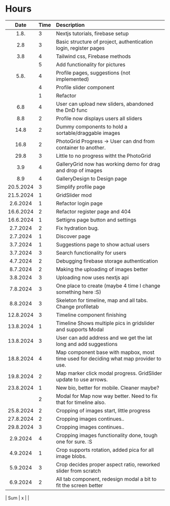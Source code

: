 # Hours

|   Date    | Time | Description                                                      |
| :-------: | :--- | :--------------------------------------------------------------- |
|   1.8.    | 3    | Nextjs tutorials, firebase setup                                 |
|    2.8    | 3    | Basic structure of project, authentication login, register pages |
|    3.8    | 4    | Tailwind css, Firebase methods                                   |
|           | 5    | Add functionality for pictures                                   |
|   5.8.    | 4    | Profile pages, suggestions (not implemented)                     |
|           | 4    | Profile slider component                                         |
|           | 1    | Refactor                                                         |
|    6.8    | 4    | User can upload new sliders, abandoned the DnD func              |
|    8.8    | 2    | Profile now displays users all sliders                           |
|   14.8    | 2    | Dummy components to hold a sortable/draggable images             |
|   16.8    | 2    | PhotoGrid Progress -> User can dnd from container to another.    |
|   29.8    | 3    | Little to no progress witht the PhotoGrid                        |
|    3.9    | 4    | GalleryGrid now has working demo for drag and drop of images     |
|    8.9    | 4    | GalleryDesign to Design page                                     |
| 20.5.2024 | 3    | Simplify profile page                                            |
| 21.5.2024 | 1    | GridSlider mod                                                   |
| 2.6.2024  | 1    | Refactor login page                                              |
| 16.6.2024 | 2   | Refactor register page and 404                                    |
| 16.6.2024 | 1   | Settigns page button and settings                                 |
| 2.7.2024  | 2   | Fix hydration bug.                                                |
| 2.7.2024  | 1   | Discover page                                                     |
| 3.7.2024  | 1   | Suggestions page to show actual users                             |
| 3.7.2024  | 3   | Search functionality for users                                    |
| 4.7.2024  | 2   | Debugging firebase storage authentication                         |
| 8.7.2024  | 2   | Making the uploading of images better                             |
| 3.8.2024  | 3   | Uploading now uses nextjs api                                     |
| 7.8.2024  | 3   | One place to create (maybe 4 time I change something here :S)     |
| 8.8.2024  | 3   | Skeleton for timeline, map and all tabs. Change profiletab        |
| 12.8.2024 | 3   | Timeline component finishing                                      |
| 13.8.2024 | 1   | Timeline Shows multiple pics in gridslider and supports Modal     |
| 13.8.2024 | 3   | User can add address and we get the lat long and add suggestions  |
| 18.8.2024 | 4   | Map component base with mapbox, most time used for deciding what map provider to use. |
| 19.8.2024 | 2   | Map marker click modal progress. GridSlider update to use arrows. |
| 23.8.2024 | 1   | New bio, better for mobile. Cleaner maybe?                        |
|           | 2   | Modal for Map now way better. Need to fix that for timeline also. |
| 25.8.2024 | 2   | Cropping of images start, little progress                         |
| 27.8.2024 | 2   | Cropping images continues..                                       |
| 29.8.2024 | 3   | Cropping images continues..                                       |
| 2.9.2024  | 4   | Cropping images functionality done, tough one for sure. :S        |
| 4.9.2024  | 1   | Crop supports rotation, added pica for all image blobs.           |
| 5.9.2024  | 3   | Crop decides proper aspect ratio, reworked slider from scratch    |
| 6.9.2024  | 2   | All tab component, redesign modal a bit to fit the screen better  |

 
| Sum | x | |
